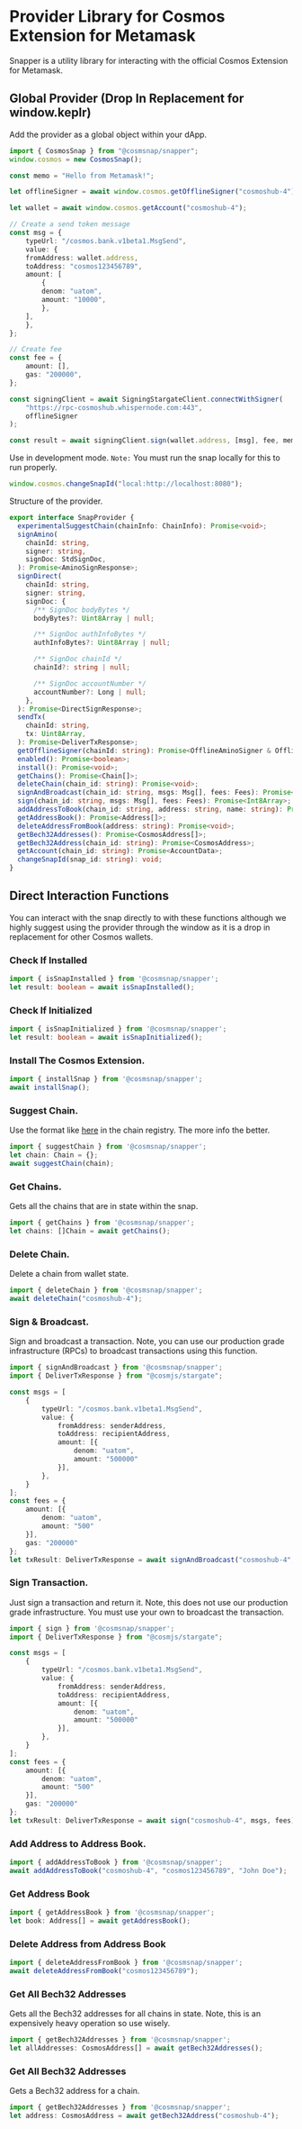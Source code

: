 # Provider Library for Cosmos Extension for Metamask
Snapper is a utility library for interacting with the official Cosmos Extension for Metamask.

## Global Provider (Drop In Replacement for window.keplr)
Add the provider as a global object within your dApp.
```typescript
import { CosmosSnap } from "@cosmsnap/snapper";
window.cosmos = new CosmosSnap();

const memo = "Hello from Metamask!";

let offlineSigner = await window.cosmos.getOfflineSigner("cosmoshub-4");

let wallet = await window.cosmos.getAccount("cosmoshub-4");

// Create a send token message
const msg = {
    typeUrl: "/cosmos.bank.v1beta1.MsgSend",
    value: {
    fromAddress: wallet.address,
    toAddress: "cosmos123456789",
    amount: [
        {
        denom: "uatom",
        amount: "10000",
        },
    ],
    },
};

// Create fee
const fee = {
    amount: [],
    gas: "200000",
};

const signingClient = await SigningStargateClient.connectWithSigner(
    "https://rpc-cosmoshub.whispernode.com:443",
    offlineSigner
);

const result = await signingClient.sign(wallet.address, [msg], fee, memo);
```

Use in development mode.
`Note:` You must run the snap locally for this to run properly.
```typescript
window.cosmos.changeSnapId("local:http://localhost:8080");
```

Structure of the provider.
```typescript
export interface SnapProvider {
  experimentalSuggestChain(chainInfo: ChainInfo): Promise<void>;
  signAmino(
    chainId: string,
    signer: string,
    signDoc: StdSignDoc,
  ): Promise<AminoSignResponse>;
  signDirect(
    chainId: string,
    signer: string,
    signDoc: {
      /** SignDoc bodyBytes */
      bodyBytes?: Uint8Array | null;

      /** SignDoc authInfoBytes */
      authInfoBytes?: Uint8Array | null;

      /** SignDoc chainId */
      chainId?: string | null;

      /** SignDoc accountNumber */
      accountNumber?: Long | null;
    },
  ): Promise<DirectSignResponse>;
  sendTx(
    chainId: string,
    tx: Uint8Array,
  ): Promise<DeliverTxResponse>;
  getOfflineSigner(chainId: string): Promise<OfflineAminoSigner & OfflineDirectSigner>;
  enabled(): Promise<boolean>;
  install(): Promise<void>;
  getChains(): Promise<Chain[]>;
  deleteChain(chain_id: string): Promise<void>;
  signAndBroadcast(chain_id: string, msgs: Msg[], fees: Fees): Promise<DeliverTxResponse>;
  sign(chain_id: string, msgs: Msg[], fees: Fees): Promise<Int8Array>;
  addAddressToBook(chain_id: string, address: string, name: string): Promise<void>;
  getAddressBook(): Promise<Address[]>;
  deleteAddressFromBook(address: string): Promise<void>;
  getBech32Addresses(): Promise<CosmosAddress[]>;
  getBech32Address(chain_id: string): Promise<CosmosAddress>;
  getAccount(chain_id: string): Promise<AccountData>;
  changeSnapId(snap_id: string): void;
}
```
## Direct Interaction Functions
You can interact with the snap directly to with these functions although we highly suggest using the provider through the window as it is a drop in replacement for other Cosmos wallets.

### Check If Installed
```typescript
import { isSnapInstalled } from '@cosmsnap/snapper';
let result: boolean = await isSnapInstalled();
```

### Check If Initialized
```typescript
import { isSnapInitialized } from '@cosmsnap/snapper';
let result: boolean = await isSnapInitialized();
```

### Install The Cosmos Extension.
```typescript
import { installSnap } from '@cosmsnap/snapper';
await installSnap();
```

### Suggest Chain.
Use the format like [here](https://github.com/cosmos/chain-registry/blob/master/agoric/chain.json) in the chain registry. The more info the better.
```typescript
import { suggestChain } from '@cosmsnap/snapper';
let chain: Chain = {};
await suggestChain(chain);
```

### Get Chains.
Gets all the chains that are in state within the snap.
```typescript
import { getChains } from '@cosmsnap/snapper';
let chains: []Chain = await getChains();
```

### Delete Chain.
Delete a chain from wallet state.
```typescript
import { deleteChain } from '@cosmsnap/snapper';
await deleteChain("cosmoshub-4");
```

### Sign & Broadcast.
Sign and broadcast a transaction. Note, you can use our production grade infrastructure (RPCs) to broadcast transactions using this function.
```typescript
import { signAndBroadcast } from '@cosmsnap/snapper';
import { DeliverTxResponse } from "@cosmjs/stargate";

const msgs = [
    {
        typeUrl: "/cosmos.bank.v1beta1.MsgSend",
        value: {
            fromAddress: senderAddress,
            toAddress: recipientAddress,
            amount: [{
                denom: "uatom",
                amount: "500000"
            }],
        },
    }
];
const fees = {
    amount: [{
        denom: "uatom",
        amount: "500"
    }],
    gas: "200000"
};
let txResult: DeliverTxResponse = await signAndBroadcast("cosmoshub-4", msgs, fees);
```

### Sign Transaction.
Just sign a transaction and return it. Note, this does not use our production grade infrastructure. You must use your own to broadcast the transaction.
```typescript
import { sign } from '@cosmsnap/snapper';
import { DeliverTxResponse } from "@cosmjs/stargate";

const msgs = [
    {
        typeUrl: "/cosmos.bank.v1beta1.MsgSend",
        value: {
            fromAddress: senderAddress,
            toAddress: recipientAddress,
            amount: [{
                denom: "uatom",
                amount: "500000"
            }],
        },
    }
];
const fees = {
    amount: [{
        denom: "uatom",
        amount: "500"
    }],
    gas: "200000"
};
let txResult: DeliverTxResponse = await sign("cosmoshub-4", msgs, fees);
```

### Add Address to Address Book.
```typescript
import { addAddressToBook } from '@cosmsnap/snapper';
await addAddressToBook("cosmoshub-4", "cosmos123456789", "John Doe");
```

### Get Address Book
```typescript
import { getAddressBook } from '@cosmsnap/snapper';
let book: Address[] = await getAddressBook();
```

### Delete Address from Address Book
```typescript
import { deleteAddressFromBook } from '@cosmsnap/snapper';
await deleteAddressFromBook("cosmos123456789");
```

### Get All Bech32 Addresses
Gets all the Bech32 addresses for all chains in state. Note, this is an expensively heavy operation so use wisely.
```typescript
import { getBech32Addresses } from '@cosmsnap/snapper';
let allAddresses: CosmosAddress[] = await getBech32Addresses();
```

### Get All Bech32 Addresses
Gets a Bech32 address for a chain.
```typescript
import { getBech32Addresses } from '@cosmsnap/snapper';
let address: CosmosAddress = await getBech32Address("cosmoshub-4");
```